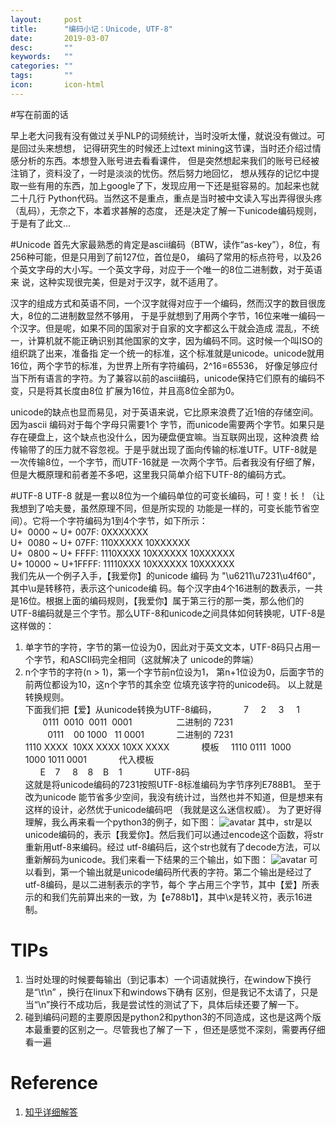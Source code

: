 ```yaml
---
layout:     post
title:      "编码小记：Unicode, UTF-8"
date:       2019-03-07
desc:       ""
keywords:   ""
categories: ""
tags:       ""
icon:       icon-html
---
```


#写在前面的话

早上老大问我有没有做过关乎NLP的词频统计，当时没听太懂，就说没有做过。可是回过头来想想，
记得研究生的时候还上过text mining这节课，当时还介绍过情感分析的东西。本想登入账号进去看看课件，
但是突然想起来我们的账号已经被注销了，资料没了，一时是淡淡的忧伤。然后努力地回忆，
想从残存的记忆中提取一些有用的东西，加上google了下，发现应用一下还是挺容易的。加起来也就二十几行
Python代码。当然这不是重点，重点是当时被中文读入写出弄得很头疼（乱码），无奈之下，本着求甚解的态度，
还是决定了解一下unicode编码规则，于是有了此文...  

#Unicode
首先大家最熟悉的肯定是ascii编码（BTW，读作“as-key”），8位，有256种可能，但是只用到了前127位，首位是0，
编码了常用的标点符号，以及26个英文字母的大小写。一个英文字母，对应于一个唯一的8位二进制数，对于英语来
说，这种实现很完美，但是对于汉字，就不适用了。

汉字的组成方式和英语不同，一个汉字就得对应于一个编码，然而汉字的数目很庞大，8位的二进制数显然不够用，
于是乎就想到了用两个字节，16位来唯一编码一个汉字。但是呢，如果不同的国家对于自家的文字都这么干就会造成
混乱，不统一，计算机就不能正确识别其他国家的文字，因为编码不同。这时候一个叫ISO的组织跳了出来，准备指
定一个统一的标准，这个标准就是unicode。unicode就用16位，两个字节的标准，为世界上所有字符编码，2^16=65536，
好像足够应付当下所有语言的字符。为了兼容以前的ascii编码，unicode保持它们原有的编码不变，只是将其长度由8位
扩展为16位，并且高8位全部为0。  

unicode的缺点也显而易见，对于英语来说，它比原来浪费了近1倍的存储空间。因为ascii 编码对于每个字母只需要1个
字节，而unicode需要两个字节。如果只是存在硬盘上，这个缺点也没什么，因为硬盘便宜嘛。当互联网出现，这种浪费
给传输带了的压力就不容忽视。于是乎就出现了面向传输的标准UTF。UTF-8就是一次传输8位，一个字节，而UTF-16就是
一次两个字节。后者我没有仔细了解，但是大概原理和前者差不多吧，这里我只简单介绍下UTF-8的编码方式。

#UTF-8
UTF-8 就是一套以8位为一个编码单位的可变长编码，可！变！长！（让我想到了哈夫曼，虽然原理不同，但是所实现的
功能是一样的，可变长能节省空间）。它将一个字符编码为1到4个字节，如下所示：  
U+  0000 ~ U+ 007F: 0XXXXXXX  
U+  0080 ~ U+ 07FF: 110XXXXX 10XXXXXX  
U+  0800 ~ U+ FFFF: 1110XXXX 10XXXXXX 10XXXXXX  
U+ 10000 ~ U+1FFFF: 11110XXX 10XXXXXX 10XXXXXX  
我们先从一个例子入手，【我爱你】的unicode 编码 为 "\u6211\u7231\u4f60"，其中\u是转移符，表示这个unicode编
码。每个汉字由4个16进制的数表示，一共是16位。根据上面的编码规则，【我爱你】属于第三行的那一类，那么他们的
UTF-8编码就是三个字节。那么UTF-8和unicode之间具体如何转换呢，UTF-8是这样做的：  
1. 单字节的字符，字节的第一位设为0，因此对于英文文本，UTF-8码只占用一个字节，和ASCII码完全相同（这就解决了
unicode的弊端）
2. n个字节的字符(n > 1)，第一个字节前n位设为1， 第n+1位设为0，后面字节的前两位都设为10，这n个字节的其余空
位填充该字符的unicode码。 
以上就是转换规则。  
下面我们把【爱】从unicode转换为UTF-8编码， 
          7     2     3     1  
       0111  0010  0011  0001                  二进制的 7231  
         0111    00 1000   11 0001             二进制的 7231  
    1110 XXXX  10XX XXXX 10XX XXXX             模板     
    1110 0111  1000 1000 1011 0001             代入模板    
       E    7     8    8    B    1             UTF-8码  
这就是将unicode编码的7231按照UTF-8标准编码为字节序列E788B1。
至于改为unicode 能节省多少空间，我没有统计过，当然也并不知道，但是想来有这样的设计，必然优于unicode编码吧
（我就是这么迷信权威）。
为了更好得理解，我么再来看一个python3的例子，如下图：
![avatar](https://github.com/DongqiShen/dongqishen.github.io/blob/master/_posts/1.png)
其中，str是以unicode编码的，表示【我爱你】。然后我们可以通过encode这个函数，将str重新用utf-8来编码。经过
utf-8编码后，这个str也就有了decode方法，可以重新解码为unicode。我们来看一下结果的三个输出，如下图：
![avatar](https://github.com/DongqiShen/dongqishen.github.io/blob/master/_posts/2.png)
可以看到，第一个输出就是unicode编码所代表的字符。第二个输出是经过了utf-8编码，是以二进制表示的字节，每个
字占用三个字节，其中【爱】所表示的和我们先前算出来的一致，为【e788b1】，其中\x是转义符，表示16进制。

# TIPs
1. 当时处理的时候要每输出（到记事本）一个词语就换行，在window下换行是“\t\n” ，换行在linux下和windows下确有
区别，但是我记不太请了，只是当“\n”换行不成功后，我是尝试性的测试了下，具体后续还要了解一下。
2. 碰到编码问题的主要原因是python2和python3的不同造成，这也是这两个版本最重要的区别之一。尽管我也了解了一下
，但还是感觉不深刻，需要再仔细看一遍

# Reference
1. [知乎详细解答](https://www.zhihu.com/question/23374078/answer/69732605)
